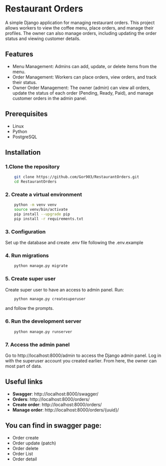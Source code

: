 # Restaurant Orders
A simple Django application for managing restaurant orders. This project allows workers to view the coffee menu, place orders, and manage their profiles. The owner can also manage orders, including updating the order status and viewing customer details.

## Features
 - Menu Management: Admins can add, update, or delete items from the menu.
 - Order Management: Workers can place orders, view orders, and track their status.
 - Owner Order Management: The owner (admin) can view all orders, update the status of each order (Pending, Ready, Paid), and manage customer orders in the admin panel.

## Prerequisites
 - Linux
 - Python
 - PostgreSQL

## Installation
### 1.Clone the repository
```bash
    git clone https://github.com/Gor903/RestaurantOrders.git
    cd RestaurantOrders
```

### 2. Create a virtual environment 
```bash
    python -m venv venv
    source venv/bin/activate
    pip install --upgrade pip
    pip install -r requirements.txt
```

### 3. Configuration
Set up the database and create .env file following the .env.example

### 4. Run migrations
```bash
    python manage.py migrate
```

### 5. Create super user
Create super user to have an access to admin panel.
Run:
```bash
    python manage.py createsuperuser
```
and follow the prompts.

### 6. Run the development server
```bash
    python manage.py runserver
```

### 7. Access the admin panel
Go to http://localhost:8000/admin to access the Django admin panel. Log in with the superuser account you created earlier. From here, the owner can most part of data.


## Useful links
 - **Swagger**: http://localhost:8000/swagger/
 - **Orders**: http://localhost:8000/orders/
 - **Create order**: http://localhost:8000/orders/
 - **Manage order**: http://localhost:8000/orders/{uuid}/

## You can find in swagger page:
 - Order create
 - Order update (patch)
 - Order delete
 - Order List
 - Order detail

